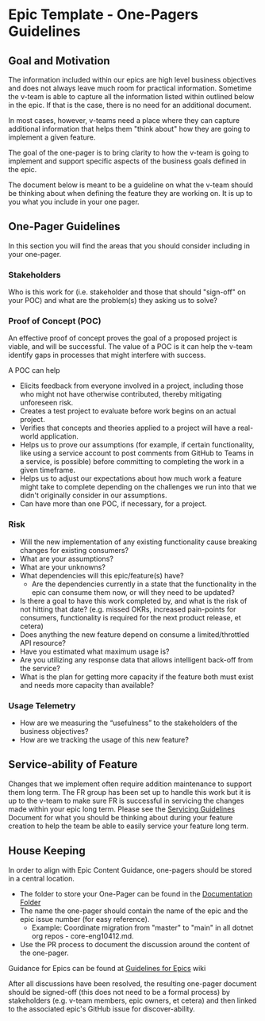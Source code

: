 # Epic Template - One-Pagers Guidelines

## Goal and Motivation

The information included within our epics are high level business objectives and does not always leave much room for practical information. Sometime the v-team is able to capture all the information listed within outlined below in the epic. If that is the case, there is no need for an additional document.

In most cases, however, v-teams need a place where they can capture additional information that helps them "think about" how they are going to implement a given feature.

The goal of the one-pager is to bring clarity to how the v-team is going to implement and support specific aspects of the business goals defined in the epic.

The document below is meant to be a guideline on what the v-team should be thinking about when defining the feature they are working on. It is up to you what you include in your one pager.

## One-Pager Guidelines

In this section you will find the areas that you should consider including in your one-pager.

### Stakeholders

Who is this work for (i.e. stakeholder and those that should "sign-off" on your POC) and what are the problem(s) they asking us to solve?  

### Proof of Concept (POC)

An effective proof of concept proves the goal of a proposed project is viable, and will be successful. The value of a POC is it can help the v-team identify gaps in processes that might interfere with success.

A POC can help
- Elicits feedback from everyone involved in a project, including those who might not have otherwise contributed, thereby mitigating unforeseen risk.
- Creates a test project to evaluate before work begins on an actual project. 
- Verifies that concepts and theories applied to a project will have a real-world application.
- Helps us to prove our assumptions (for example, if certain functionality, like using a service account to post comments from GitHub to Teams in a service, is possible) before committing to completing the work in a given timeframe.
- Helps us to adjust our expectations about how much work a feature might take to complete depending on the challenges we run into that we didn't originally consider in our assumptions.
- Can have more than one POC, if necessary, for a project.


### Risk

- Will the new implementation of any existing functionality cause breaking changes for existing consumers?
- What are your assumptions?
- What are your unknowns?
- What dependencies will this epic/feature(s) have?
  - Are the dependencies currently in a state that the functionality in the epic can consume them now, or will they need to be updated?
- Is there a goal to have this work completed by, and what is the risk of not hitting that date? (e.g. missed OKRs, increased pain-points for consumers, functionality is required for the next product release, et cetera)
- Does anything the new feature depend on consume a limited/throttled API resource? 
- Have you estimated what maximum usage is? 
- Are you utilizing any response data that allows intelligent back-off from the service?
- What is the plan for getting more capacity if the feature both must exist and needs more capacity than available?

### Usage Telemetry

- How are we measuring the “usefulness” to the stakeholders of the business objectives?
- How are we tracking the usage of this new feature?

## Service-ability of Feature

Changes that we implement often require addition maintenance to support them long term. The FR group has been set up to handle this work but it is up to the v-team to make sure FR is successful in servicing the changes made within your epic long term. Please see the [Servicing Guidelines](https://github.com/dotnet/arcade/blob/main/Documentation/Project-Docs/Servicing%20Guidelines.md) Document for what you should be thinking about during your feature creation to help the team be able to easily service your feature long term.

## House Keeping

In order to align with Epic Content Guidance, one-pagers should be stored in a central location. 
- The folder to store your One-Pager can be found in the [Documentation Folder](https://github.com/dotnet/core-eng/tree/main/Documentation/One-Pagers)
- The name the one-pager should contain the name of the epic and the epic issue number (for easy reference). 
  - Example: Coordinate migration from "master" to "main" in all dotnet org repos - core-eng10412.md. 
- Use the PR process to document the discussion around the content of the one-pager.

Guidance for Epics can be found at [Guidelines for Epics](https://dev.azure.com/dnceng/internal/_wiki/wikis/DNCEng%20Services%20Wiki/107/%5BInt%5D---Guidelines-for-Epics) wiki

After all discussions have been resolved, the resulting one-pager document should be signed-off (this does not need to be a formal process) by stakeholders (e.g. v-team members, epic owners, et cetera) and then linked to the associated epic's GitHub issue for discover-ability.
